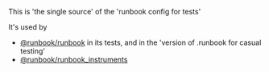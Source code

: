 This is 'the single source' of the 'runbook config for tests'

It's used by 
* [@runbook/runbook]() in its tests, and in the 'version of .runbook for casual testing'
* [@runbook/runbook_instruments]()